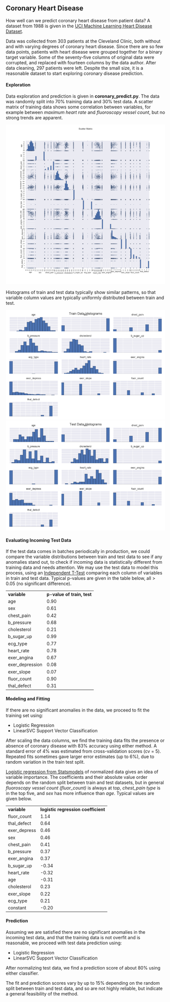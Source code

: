 ## Coronary Heart Disease
How well can we predict coronary heart disease from patient data?  A dataset from 1988 is given in the [UCI Machine Learning Heart Disease Dataset](http://archive.ics.uci.edu/ml/datasets/Heart+Disease).  

Data was collected from 303 patients at the Cleveland Clinic, both without and with varying degrees of coronary heart disease.  Since there are so few data points, patients with heart disease were grouped together for a binary target variable.  Some of the seventy-five columns of original data were corrupted, and replaced with fourteen columns by the data author.  After data cleaning, 297 patients were left.  Despite the small size, it is a reasonable dataset to start exploring coronary disease prediction.  

#### Exploration
Data exploration and prediction is given in __coronary_predict.py__.  The data was randomly split into 70% training data and 30% test data.  A scatter matrix of training data shows some correlation between variables, for example between *maximum heart rate* and *fluoroscopy vessel count*, but no strong trends are apparent.

<img src="https://github.com/bfetler/coronary_disease/blob/master/coronary_disease_plots/scatter_matrix.png" alt="scatter matrix" />

Histograms of train and test data typically show similar patterns, so that variable column values are typically uniformly distributed between train and test.  

<img src="https://github.com/bfetler/coronary_disease/blob/master/coronary_disease_plots/hist_coronary_train.png" alt="coronary training data histograms" />

<img src="https://github.com/bfetler/coronary_disease/blob/master/coronary_disease_plots/hist_coronary_test.png" alt="coronary test data histograms" />

#### Evaluating Incoming Test Data
If the test data comes in batches periodically in production, we could compare the variable distributions between train and test data to see if any anomalies stand out, to check if incoming data is statistically different from training data and needs attention.  We may use the test data to model this process, using an [Independent T-Test](http://docs.scipy.org/doc/scipy-0.17.0/reference/generated/scipy.stats.ttest_ind.html) comparing each column of variables in train and test data.  Typical p-values are given in the table below, all > 0.05 (no significant difference).  

<table>
<tr>
<td><strong>variable</strong></td>
<td><strong>p-value of train, test</strong></td>
</tr>
<tr>
<td>age</td>
<td>0.90</td>
</tr>
<tr>
<td>sex</td>
<td>0.61</td>
</tr>
<tr>
<td>chest_pain</td>
<td>0.42</td>
</tr>
<tr>
<td>b_pressure</td>
<td>0.68</td>
</tr>
<tr>
<td>cholesterol</td>
<td>0.21</td>
</tr>
<tr>
<td>b_sugar_up</td>
<td>0.99</td>
</tr>
<tr>
<td>ecg_type</td>
<td>0.77</td>
</tr>
<tr>
<td>heart_rate</td>
<td>0.78</td>
</tr>
<tr>
<td>exer_angina</td>
<td>0.67</td>
</tr>
<tr>
<td>exer_depression</td>
<td>0.08</td>
</tr>
<tr>
<td>exer_slope</td>
<td>0.07</td>
</tr>
<tr>
<td>fluor_count</td>
<td>0.90</td>
</tr>
<tr>
<td>thal_defect</td>
<td>0.31</td>
</tr>
</table>

#### Modeling and Fitting
If there are no significant anomalies in the data, we proceed to fit the training set using:
+ Logistic Regression
+ LinearSVC Support Vector Classification

After scaling the data columns, we find the training data fits the presence or absence of coronary disease with 83% accuracy using either method.  A standard error of 4% was estimated from cross-validation scores (cv = 5).  Repeated fits sometimes gave larger error estimates (up to 6%), due to random variation in the train test split.

[Logistic regression from Statsmodels](http://statsmodels.sourceforge.net/0.6.0/generated/statsmodels.discrete.discrete_model.Logit.html) of normalized data gives an idea of variable importance.  The coefficients and their absolute value order depends on the random split between train and test datasets, but in general *fluoroscopy vessel count (fluor_count)* is always at top, *chest_pain type* is in the top five, and *sex* has more influence than *age*.  Typical values are given below.

<table>
<tr>
<td><strong>variable</strong></td>
<td><strong>logistic regression coefficient</strong></td>
</tr>
<tr>
<td>fluor_count</td>
<td>1.14</td>
</tr>
<tr>
<td>thal_defect</td>
<td>0.64</td>
</tr>
<tr>
<td>exer_depress</td>
<td>0.46</td>
</tr>
<tr>
<td>sex</td>
<td>0.46</td>
</tr>
<tr>
<td>chest_pain</td>
<td>0.41</td>
</tr>
<tr>
<td>b_pressure</td>
<td>0.37</td>
</tr>
<tr>
<td>exer_angina</td>
<td>0.37</td>
</tr>
<tr>
<td>b_sugar_up</td>
<td>-0.34</td>
</tr>
<tr>
<td>heart_rate</td>
<td>-0.32</td>
</tr>
<tr>
<td>age</td>
<td>-0.31</td>
</tr>
<tr>
<td>cholesterol</td>
<td>0.23</td>
</tr>
<tr>
<td>exer_slope</td>
<td>0.22</td>
</tr>
<tr>
<td>ecg_type</td>
<td>0.21</td>
</tr>
<tr>
<td>constant</td>
<td>-0.20</td>
</tr>
</table>

#### Prediction
Assuming we are satisfied there are no significant anomalies in the incoming test data, and that the training data is not overfit and is reasonable, we proceed with test data prediction using:
+ Logistic Regression
+ LinearSVC Support Vector Classification

After normalizing test data, we find a prediction score of about 80% using either classifier.   

The fit and prediction scores vary by up to 15% depending on the random split between train and test data, and so are not highly reliable, but indicate a general feasibility of the method.  
